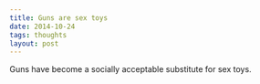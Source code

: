 ```yaml
---
title: Guns are sex toys
date: 2014-10-24
tags: thoughts
layout: post
---
```


Guns have become a socially acceptable substitute for sex toys.